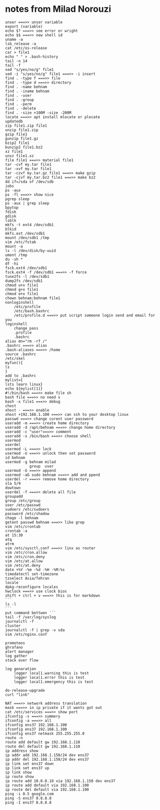 # notes from Milad Norouzi
	unser ===>> unser variable
	export (variable)
	echo $? ===>> see error or wright
	echo $$ ===>> new shell id
	uname -a
	lsb_release -a
	cat /etc/os-release
	car > file1
	echo " " > .bash-history
	tail -n 14
	tail -f
	sed "s/yes/no/g" file1
	sed -i "s/yes/no/g" file1 ===>> -i insert
	find . -type f ===>> file
	find . -type d ===>> directory
	find . -name behnam
	find . -iname behnam
	find . -user
	find . -group
	find . -perm
	find . -delete
	find . -size +100M -size -200M
	locate ===>> apt install mlocate or plocate
	updatedb
	zip file1.zip file1
	unzip file1.zip
	gzip file1
	gunzip file1.gz
	bzip2 file1
	bunzip2 file1.bz2
	xz file1
	unxz file1.xz
	file file1 ===>> material file1
	tar -cvf my.tar file1
	tar -xvf my.tar file1
	tar -czvf my.tar.gz file1 ===>> make gzip
	tar -cjvf my.tar.bz2 file1 ===>> make bz2
	dd if=/sda of /dev/sdb
	jobs
	ps -aux
	ps -fl ===>> show nice
	pgrep sleep
	ps -aux | grep sleep
	bpytop
	fdisk
	gdisk
	lsblk
	mkfs -t ext4 /dev/sdb1
	blkid
	mkfs.ext /dev/sdb1
	mount /dev/sdb1 /tmp
	vim /etc/fstab
	mount -a
	ls -l /dev/disk/by-uuid
	umont /tmp
	du -sh *
	df -hi
	fsck.ext4 /dev/sdb1
	fsck.ext4 -f /dev/sdb1 ===>> -f force
	tune2fs -l /dev/sdb1
	dump2fs /dev/sdb1
	chmod u+x file1
	chmod g+x file1
	chmod o+x file1
	chown behnam:behnam file1
	nonloginshell
		/etc/profile
		/etc/bash.bashrc
		/etc/profile.d ===>> put script someone login send and email for you
	loginshell
		change pass
		.profile
		.bashrc
	alias mn="rm -rf /"
	.bashrc ===>> alias
	.bash-aliases ===>> /home
	source .bashrc
	/etc/skel
	myfun(){
	ls
	}
	add to .bashrc
	mylist={
	lsts learn linux}
	echo ${mylist[1]}
	#!/bin/bash ===>> make file sh
	bash file ===>> no need x
	bash -x file1 ===>> debug
	chost
	xhost - ===>> enable
	xhost +192.168.1.100 ===>> can ssh to your desktop linux
	passwd ===>> change curent user password
	useradd -m ===>> create home directory
	useradd -d /apt/behnam ===>> change home directory
	useradd -c "user"===>> comment
	useradd -s /bin/bash ===>> choose shell
	usermod
	userdel
	usermod -L ===>> lock
	usermod -U ===>> unlock then set password
	id behnam
	usermod -g behnam milad
			   group  user
	usermod -G ===>> append
	usermod -aG sudo behnam ===>> add and ppend
	userdel -r ===>> remove home directory
	sla 5/9
	dowtown
	userdel -f ===>> delete all file
	groupadd
	group /etc/group
	user /etc/passwd
	sudoers /etc/sudoers
	password /etc/shadow
	chage -l behnam
	getent passwd behnam ===>> like grep
	vim /etc/crontab
	crontab -a
	at 15:30
	atq
	atrm
	vim /etc/sysctl.conf ===>> linx as router
	vim /etc/cron.allow
	vim /etc/cron.deny
	vim /etc/at.allow
	vim /etc/at.deny
	date +%Y -%m -%d -%H -%M:%s
	timedatectl set-timezone
	tzselect Asia/Tehran
	locale
	dpkg-reconfigure locales
	hwclock ===>> use clock bios
	shift + ctrl + v ===>> this is for markdown
	```
	ls -l
	```
	put command bettwen ``` 
	tail -f /var/log/syslog
	journalctl -f
	cluster
	journalctl -f | grep -v sda
	vim /etc/nginx.conf

	promoteos
	ghrafano
	alert manager 
	log gather
	stack over flow

	log genaration
		logger local1.warning this is test
		logger local1.error this is test
		logger local1.emergency this is test
	
	do-release-upgrade
	curl "link"

	NAT ===>> network address translation
	mask ===>> in ip private if it wants got out
	cat /etc/services ===>> show port
	ifconfig -s ===>> summery
	ifconfig -a ===>> all
	ifconfig ens37 192.168.1.100
	ifconfig ens37 192.168.1.100
	ifconfig ens37 netmask 255.255.255.0
	route -n
	route add default gw 192.168.1.110
	route del default gw 192.168.1.110
	ip address show
	ip addr add 192.168.1.150/24 dev ens37
	ip addr del 192.168.1.150/24 dev ens37
	ip link set ens37 down
	ip link set ens37 up
	ip link show
	ip route show
	ip route add 10.0.0.10 via 192.168.1.150 dev ens37
	ip route add default via 192.168.1.100
	ip route del default via 192.168.1.100
	ping -i 0.5 google.com
	ping -S ens37 8.8.8.8
	ping -I ens37 8.8.8.8
